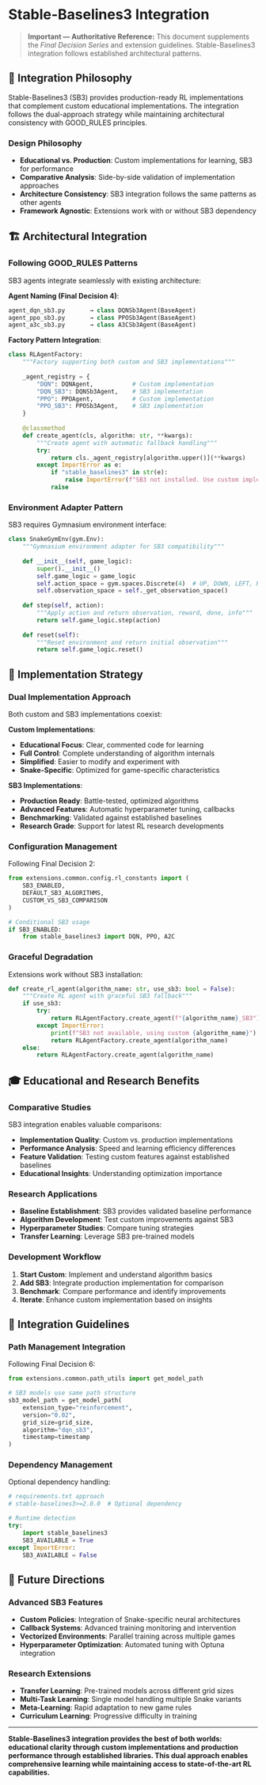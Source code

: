 # Stable-Baselines3 Integration

> **Important — Authoritative Reference:** This document supplements the _Final Decision Series_ and extension guidelines. Stable-Baselines3 integration follows established architectural patterns.

## 🎯 **Integration Philosophy**

Stable-Baselines3 (SB3) provides production-ready RL implementations that complement custom educational implementations. The integration follows the dual-approach strategy while maintaining architectural consistency with GOOD_RULES principles.

### **Design Philosophy**
- **Educational vs. Production**: Custom implementations for learning, SB3 for performance
- **Comparative Analysis**: Side-by-side validation of implementation approaches
- **Architecture Consistency**: SB3 integration follows the same patterns as other agents
- **Framework Agnostic**: Extensions work with or without SB3 dependency

## 🏗️ **Architectural Integration**

### **Following GOOD_RULES Patterns**
SB3 agents integrate seamlessly with existing architecture:

**Agent Naming (Final Decision 4)**:
```python
agent_dqn_sb3.py       → class DQNSb3Agent(BaseAgent)
agent_ppo_sb3.py       → class PPOSb3Agent(BaseAgent)
agent_a3c_sb3.py       → class A3CSb3Agent(BaseAgent)
```

**Factory Pattern Integration**:
```python
class RLAgentFactory:
    """Factory supporting both custom and SB3 implementations"""
    
    _agent_registry = {
        "DQN": DQNAgent,           # Custom implementation
        "DQN_SB3": DQNSb3Agent,    # SB3 implementation
        "PPO": PPOAgent,           # Custom implementation
        "PPO_SB3": PPOSb3Agent,    # SB3 implementation
    }
    
    @classmethod
    def create_agent(cls, algorithm: str, **kwargs):
        """Create agent with automatic fallback handling"""
        try:
            return cls._agent_registry[algorithm.upper()](**kwargs)
        except ImportError as e:
            if "stable_baselines3" in str(e):
                raise ImportError(f"SB3 not installed. Use custom implementation: {algorithm.replace('_SB3', '')}")
            raise
```

### **Environment Adapter Pattern**
SB3 requires Gymnasium environment interface:
```python
class SnakeGymEnv(gym.Env):
    """Gymnasium environment adapter for SB3 compatibility"""
    
    def __init__(self, game_logic):
        super().__init__()
        self.game_logic = game_logic
        self.action_space = gym.spaces.Discrete(4)  # UP, DOWN, LEFT, RIGHT
        self.observation_space = self._get_observation_space()
    
    def step(self, action):
        """Apply action and return observation, reward, done, info"""
        return self.game_logic.step(action)
    
    def reset(self):
        """Reset environment and return initial observation"""
        return self.game_logic.reset()
```

## 🔧 **Implementation Strategy**

### **Dual Implementation Approach**
Both custom and SB3 implementations coexist:

**Custom Implementations**:
- **Educational Focus**: Clear, commented code for learning
- **Full Control**: Complete understanding of algorithm internals
- **Simplified**: Easier to modify and experiment with
- **Snake-Specific**: Optimized for game-specific characteristics

**SB3 Implementations**:
- **Production Ready**: Battle-tested, optimized algorithms
- **Advanced Features**: Automatic hyperparameter tuning, callbacks
- **Benchmarking**: Validated against established baselines
- **Research Grade**: Support for latest RL research developments

### **Configuration Management**
Following Final Decision 2:
```python
from extensions.common.config.rl_constants import (
    SB3_ENABLED,
    DEFAULT_SB3_ALGORITHMS,
    CUSTOM_VS_SB3_COMPARISON
)

# Conditional SB3 usage
if SB3_ENABLED:
    from stable_baselines3 import DQN, PPO, A2C
```

### **Graceful Degradation**
Extensions work without SB3 installation:
```python
def create_rl_agent(algorithm_name: str, use_sb3: bool = False):
    """Create RL agent with graceful SB3 fallback"""
    if use_sb3:
        try:
            return RLAgentFactory.create_agent(f"{algorithm_name}_SB3")
        except ImportError:
            print(f"SB3 not available, using custom {algorithm_name}")
            return RLAgentFactory.create_agent(algorithm_name)
    else:
        return RLAgentFactory.create_agent(algorithm_name)
```

## 🎓 **Educational and Research Benefits**

### **Comparative Studies**
SB3 integration enables valuable comparisons:
- **Implementation Quality**: Custom vs. production implementations
- **Performance Analysis**: Speed and learning efficiency differences
- **Feature Validation**: Testing custom features against established baselines
- **Educational Insights**: Understanding optimization importance

### **Research Applications**
- **Baseline Establishment**: SB3 provides validated baseline performance
- **Algorithm Development**: Test custom improvements against SB3
- **Hyperparameter Studies**: Compare tuning strategies
- **Transfer Learning**: Leverage SB3 pre-trained models

### **Development Workflow**
1. **Start Custom**: Implement and understand algorithm basics
2. **Add SB3**: Integrate production implementation for comparison
3. **Benchmark**: Compare performance and identify improvements
4. **Iterate**: Enhance custom implementation based on insights

## 🚀 **Integration Guidelines**

### **Path Management Integration**
Following Final Decision 6:
```python
from extensions.common.path_utils import get_model_path

# SB3 models use same path structure
sb3_model_path = get_model_path(
    extension_type="reinforcement",
    version="0.02",
    grid_size=grid_size,
    algorithm="dqn_sb3",
    timestamp=timestamp
)
```

### **Dependency Management**
Optional dependency handling:
```python
# requirements.txt approach
# stable-baselines3>=2.0.0  # Optional dependency

# Runtime detection
try:
    import stable_baselines3
    SB3_AVAILABLE = True
except ImportError:
    SB3_AVAILABLE = False
```

## 🔮 **Future Directions**

### **Advanced SB3 Features**
- **Custom Policies**: Integration of Snake-specific neural architectures
- **Callback Systems**: Advanced training monitoring and intervention
- **Vectorized Environments**: Parallel training across multiple games
- **Hyperparameter Optimization**: Automated tuning with Optuna integration

### **Research Extensions**
- **Transfer Learning**: Pre-trained models across different grid sizes
- **Multi-Task Learning**: Single model handling multiple Snake variants
- **Meta-Learning**: Rapid adaptation to new game rules
- **Curriculum Learning**: Progressive difficulty in training

---

**Stable-Baselines3 integration provides the best of both worlds: educational clarity through custom implementations and production performance through established libraries. This dual approach enables comprehensive learning while maintaining access to state-of-the-art RL capabilities.**
